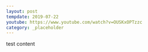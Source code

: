 ```yaml
---
layout: post
tempdate: 2019-07-22
youtube: https://www.youtube.com/watch?v=OUSKxOPTzzc
category: _placeholder
---
```

test content